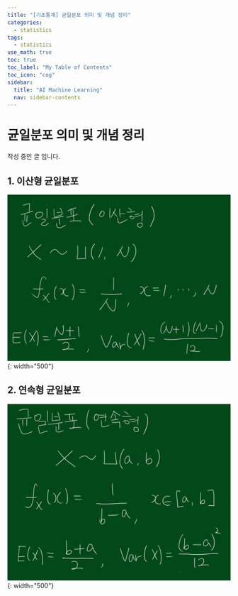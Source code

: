 ```yaml
---
title: "[기초통계] 균일분포 의미 및 개념 정리" 
categories:
  - statistics
tags:
  - statistics
use_math: true
toc: true
toc_label: "My Table of Contents"
toc_icon: "cog"
sidebar:
  title: "AI Machine Learning"
  nav: sidebar-contents
---
```


# 균일분포 의미 및 개념 정리

작성 중인 글 입니다. 

## 1. 이산형 균일분포

![figure01](/assets/images/statistics/uniform/uniform01.jpg){: width="500"}


## 2. 연속형 균일분포

![figure02](/assets/images/statistics/uniform/uniform02.jpg){: width="500"}
